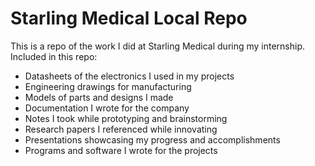 # Starling Medical Local Repo
This is a repo of the work I did at Starling Medical during my internship. Included in this repo:
- Datasheets of the electronics I used in my projects
- Engineering drawings for manufacturing
- Models of parts and designs I made
- Documentation I wrote for the company
- Notes I took while prototyping and brainstorming
- Research papers I referenced while innovating
- Presentations showcasing my progress and accomplishments
- Programs and software I wrote for the projects
